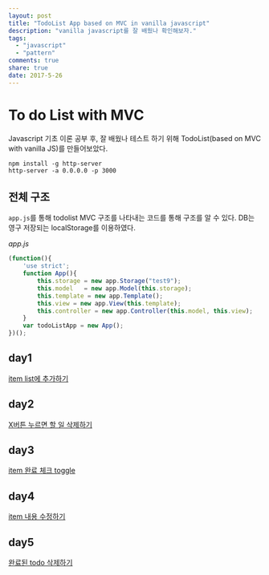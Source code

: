```yaml
---
layout: post
title: "TodoList App based on MVC in vanilla javascript"
description: "vanilla javascript를 잘 배웠나 확인해보자."
tags:
  - "javascript"
  - "pattern"
comments: true
share: true
date: 2017-5-26
---
```


# To do List with MVC

Javascript 기초 이론 공부 후, 잘 배웠나 테스트 하기 위해 TodoList(based on MVC with vanilla JS)를 만들어보았다.

```
npm install -g http-server
http-server -a 0.0.0.0 -p 3000
```

## 전체 구조

`app.js`를 통해 todolist MVC 구조를 나타내는 코드를 통해 구조를 알 수 있다.
DB는 영구 저장되는 localStorage를 이용하였다.

*app.js*
```javascript
(function(){
    'use strict';
    function App(){
        this.storage = new app.Storage("test9");
        this.model   = new app.Model(this.storage);
        this.template = new app.Template();
        this.view = new app.View(this.template);
        this.controller = new app.Controller(this.model, this.view);
    }
    var todoListApp = new App();
})();
```

## day1

[item list에 추가하기](https://github.com/seaunseen/todolist_mvc_vanila/tree/master/day1)

## day2

[X버튼 누르면 할 일 삭제하기](https://github.com/seaunseen/todolist_mvc_vanila/tree/master/day2)

## day3

[item 완료 체크 toggle](https://github.com/seaunseen/todolist_mvc_vanila/tree/master/day3)

## day4

[item 내용 수정하기](https://github.com/seaunseen/todolist_mvc_vanila/tree/master/day4)

## day5

[완료된 todo 삭제하기](https://github.com/seaunseen/todolist_mvc_vanila/tree/master/day5)
